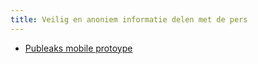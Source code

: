 ```yaml
---
title: Veilig en anoniem informatie delen met de pers
---
```


* [Publeaks mobile protoype](https://publeaks.github.io/frontend/mobile.html)
